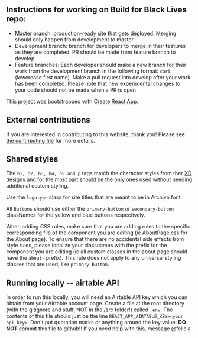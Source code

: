 ## Instructions for working on Build for Black Lives repo: 
- Master branch: production-ready site that gets deployed. Merging should only happen from development to master.
- Development branch: branch for developers to merge in their features as they are completed. PR should be made from feature branch to develop.
- Feature branches: Each developer should make a new branch for their work from the development branch in the following format: `cari` (lowercase first name). Make a pull request into develop after your work has been completed. Please note that new experimental changes to your code should not be made when a PR is open.

This project was bootstrapped with [Create React App](https://github.com/facebook/create-react-app).

## External contributions
If you are interested in contributing to this website, thank you! Please see [the contributing file](./CONTRIBUTING.md) for more details.

## Shared styles
The `h1, h2, h3, h4, h5 and p` tags match the character styles from ther [XD designs](https://xd.adobe.com/view/cfe9fc7e-8850-42aa-a713-de8009844536-9aba/) and for the most part should be the only ones used without needing additional custom styling.

Use the `logotype` class for site titles that are meant to be in Archivo font.

All `Button`s should use either the `primary-button` or `secondary-button` classNames for the yellow and blue buttons respectively.

When adding CSS rules, make sure that you are adding rules to the specific corresponding file of the component you are editing (ie AboutPage.css for the About page). To ensure that there are no accidental side effects from style rules, please localize your classnames with the prefix for the component you are editing (ie all custom classes in the about page should have the `about-` prefix). This rule does not apply to any universal styling classes that are used, like `primary-button`.

## Running locally -- airtable API
In order to run this locally, you will need an Airtable API key which you can obtain from your Airtable account page. Create a file at the root directory (with the gitignore and stuff, NOT in the /src folder!) called `.env`. The contents of this file should just be the line `REACT_APP_AIRTABLE_KEY=<your api key>`. Don't put quotation marks or anything around the key value. **DO NOT** commit this file to github!! If you need help with this, message @felicia
